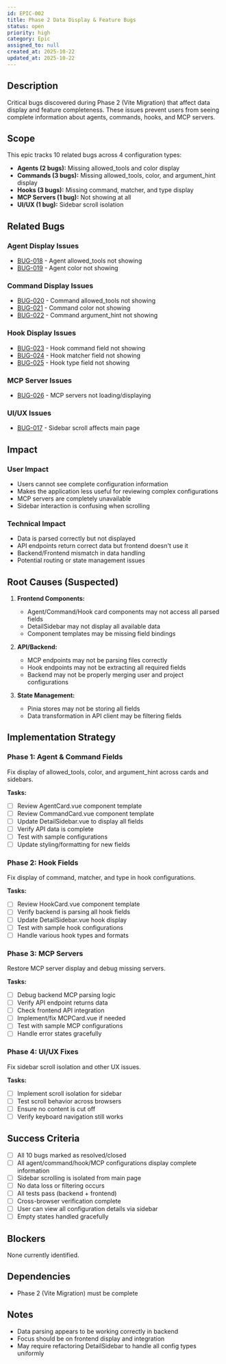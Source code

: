 ```yaml
---
id: EPIC-002
title: Phase 2 Data Display & Feature Bugs
status: open
priority: high
category: Epic
assigned_to: null
created_at: 2025-10-22
updated_at: 2025-10-22
---
```


## Description
Critical bugs discovered during Phase 2 (Vite Migration) that affect data display and feature completeness. These issues prevent users from seeing complete information about agents, commands, hooks, and MCP servers.

## Scope
This epic tracks 10 related bugs across 4 configuration types:
- **Agents (2 bugs):** Missing allowed_tools and color display
- **Commands (3 bugs):** Missing allowed_tools, color, and argument_hint display
- **Hooks (3 bugs):** Missing command, matcher, and type display
- **MCP Servers (1 bug):** Not showing at all
- **UI/UX (1 bug):** Sidebar scroll isolation

## Related Bugs

### Agent Display Issues
- [BUG-018](./bugs/BUG-018-agent-allowed-tools-display.md) - Agent allowed_tools not showing
- [BUG-019](./bugs/BUG-019-agent-color-display.md) - Agent color not showing

### Command Display Issues
- [BUG-020](./bugs/BUG-020-command-allowed-tools-display.md) - Command allowed_tools not showing
- [BUG-021](./bugs/BUG-021-command-color-display.md) - Command color not showing
- [BUG-022](./bugs/BUG-022-command-argument-hint-display.md) - Command argument_hint not showing

### Hook Display Issues
- [BUG-023](./bugs/BUG-023-hooks-command-display.md) - Hook command field not showing
- [BUG-024](./bugs/BUG-024-hooks-matcher-display.md) - Hook matcher field not showing
- [BUG-025](./bugs/BUG-025-hooks-type-display.md) - Hook type field not showing

### MCP Server Issues
- [BUG-026](./bugs/BUG-026-mcp-servers-not-showing.md) - MCP servers not loading/displaying

### UI/UX Issues
- [BUG-017](./bugs/BUG-017-sidebar-scroll-isolation.md) - Sidebar scroll affects main page

## Impact

### User Impact
- Users cannot see complete configuration information
- Makes the application less useful for reviewing complex configurations
- MCP servers are completely unavailable
- Sidebar interaction is confusing when scrolling

### Technical Impact
- Data is parsed correctly but not displayed
- API endpoints return correct data but frontend doesn't use it
- Backend/Frontend mismatch in data handling
- Potential routing or state management issues

## Root Causes (Suspected)

1. **Frontend Components:**
   - Agent/Command/Hook card components may not access all parsed fields
   - DetailSidebar may not display all available data
   - Component templates may be missing field bindings

2. **API/Backend:**
   - MCP endpoints may not be parsing files correctly
   - Hook endpoints may not be extracting all required fields
   - Backend may not be properly merging user and project configurations

3. **State Management:**
   - Pinia stores may not be storing all fields
   - Data transformation in API client may be filtering fields

## Implementation Strategy

### Phase 1: Agent & Command Fields
Fix display of allowed_tools, color, and argument_hint across cards and sidebars.

**Tasks:**
- [ ] Review AgentCard.vue component template
- [ ] Review CommandCard.vue component template
- [ ] Update DetailSidebar.vue to display all fields
- [ ] Verify API data is complete
- [ ] Test with sample configurations
- [ ] Update styling/formatting for new fields

### Phase 2: Hook Fields
Fix display of command, matcher, and type in hook configurations.

**Tasks:**
- [ ] Review HookCard.vue component template
- [ ] Verify backend is parsing all hook fields
- [ ] Update DetailSidebar.vue hook display
- [ ] Test with sample hook configurations
- [ ] Handle various hook types and formats

### Phase 3: MCP Servers
Restore MCP server display and debug missing servers.

**Tasks:**
- [ ] Debug backend MCP parsing logic
- [ ] Verify API endpoint returns data
- [ ] Check frontend API integration
- [ ] Implement/fix MCPCard.vue if needed
- [ ] Test with sample MCP configurations
- [ ] Handle error states gracefully

### Phase 4: UI/UX Fixes
Fix sidebar scroll isolation and other UX issues.

**Tasks:**
- [ ] Implement scroll isolation for sidebar
- [ ] Test scroll behavior across browsers
- [ ] Ensure no content is cut off
- [ ] Verify keyboard navigation still works

## Success Criteria

- [ ] All 10 bugs marked as resolved/closed
- [ ] All agent/command/hook/MCP configurations display complete information
- [ ] Sidebar scrolling is isolated from main page
- [ ] No data loss or filtering occurs
- [ ] All tests pass (backend + frontend)
- [ ] Cross-browser verification complete
- [ ] User can view all configuration details via sidebar
- [ ] Empty states handled gracefully

## Blockers
None currently identified.

## Dependencies
- Phase 2 (Vite Migration) must be complete

## Notes
- Data parsing appears to be working correctly in backend
- Focus should be on frontend display and integration
- May require refactoring DetailSidebar to handle all config types uniformly

